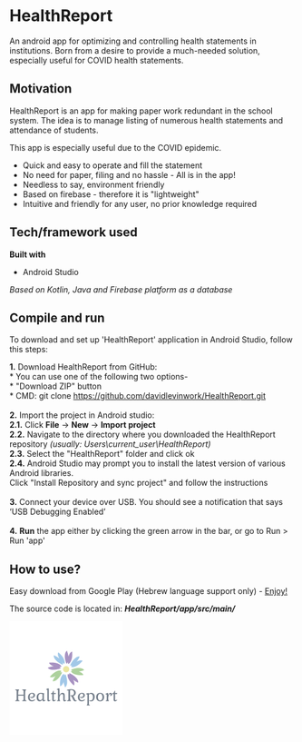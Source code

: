 # HealthReport

An android app for optimizing and controlling health statements in institutions.
Born from a desire to provide a much-needed solution, especially useful for COVID health statements. 

## Motivation

HealthReport is an app for making paper work redundant in the school system.
The idea is to manage listing of numerous health statements and attendance of students.

This app is especially useful due to the COVID epidemic.
* Quick and easy to operate and fill the statement
* No need for paper, filing and no hassle - All is in the app!
* Needless to say, environment friendly
* Based on firebase - therefore it is "lightweight"
* Intuitive and friendly for any user, no prior knowledge required

## Tech/framework used

**Built with**
* Android Studio

*Based on Kotlin, Java and Firebase platform as a database*

## Compile and run
To download and set up 'HealthReport' application in Android Studio, follow this steps:

**1.** Download HealthReport from GitHub: <br/> 
	* You can use one of the following two options- <br/>
		* "Download ZIP" button <br/>
		* CMD: git clone https://github.com/davidlevinwork/HealthReport.git <br/> <br/>
**2.** Import the project in Android studio: <br/>
	**2.1.** Click **File** -> **New** -> **Import project** <br/>
	**2.2.** Navigate to the directory where you downloaded the HealthReport repository *(usually: Users\current_user\HealthReport)* <br/>
	**2.3.** Select the "HealthReport" folder and click ok <br/>
	**2.4.** Android Studio may prompt you to install the latest version of various Android libraries.  <br/>
             Click "Install Repository and sync project" and follow the instructions <br/> <br/>
**3.** Connect your device over USB. You should see a notification that says ‘USB Debugging Enabled’ <br/> <br/>
**4.** **Run** the app either by clicking the green arrow in the bar, or go to Run > Run 'app' <br/>

## How to use?
Easy download from Google Play (Hebrew language support only) -
[Enjoy!](https://play.google.com/store/apps/details?id=com.davidlevin40.app)

The source code is located in: ***HealthReport/app/src/main/***

![](HealthReport_logo.png)
